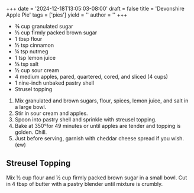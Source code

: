 +++
date = '2024-12-18T13:05:03-08:00'
draft = false
title = 'Devonshire Apple Pie'
tags = ['pies']
yield = ''
author = ''
+++

* ¾ cup granulated sugar
* ⅓ cup firmly packed brown sugar
* 1 tbsp flour
* ½ tsp cinnamon
* ¼ tsp nutmeg
* 1 tsp lemon juice
* ⅛ tsp salt
* ½ cup sour cream
* 4 medium apples, pared, quartered, cored, and sliced (4 cups)
* 1 nine-inch unbaked pastry shell
* Strusel topping

1. Mix granulated and brown sugars, flour, spices, lemon juice, and salt in a large bowl. 
2. Stir in sour cream and apples. 
3. Spoon into pastry shell and sprinkle with streusel topping.
4. Bake at 350°for 49 minutes or until apples are tender and topping is golden. Chill.
5. Just before serving, garnish with cheddar cheese spread if you wish. (ew)

## Streusel Topping
Mix ½ cup flour and ½ cup firmly packed brown sugar in a small bowl. Cut in 4 tbsp of butter with a pastry blender until mixture is crumbly.